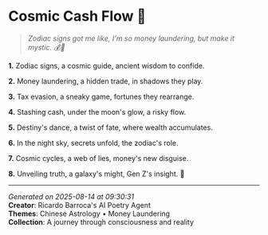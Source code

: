 # Cosmic Cash Flow 🌌

> *Zodiac signs got me like, I'm so money laundering, but make it mystic. 💰🔮*

**1.** Zodiac signs, a cosmic guide, ancient wisdom to confide.


**2.** Money laundering, a hidden trade, in shadows they play.


**3.** Tax evasion, a sneaky game, fortunes they rearrange.


**4.** Stashing cash, under the moon's glow, a risky flow.


**5.** Destiny's dance, a twist of fate, where wealth accumulates.


**6.** In the night sky, secrets unfold, the zodiac's role.


**7.** Cosmic cycles, a web of lies, money's new disguise.


**8.** Unveiling truth, a galaxy's might, Gen Z's insight. 💫



---

*Generated on 2025-08-14 at 09:30:31*  
**Creator**: Ricardo Barroca's AI Poetry Agent  
**Themes**: Chinese Astrology • Money Laundering  
**Collection**: A journey through consciousness and reality